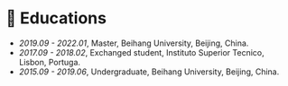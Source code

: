 
# 📖 Educations
- *2019.09 - 2022.01*, Master, Beihang University, Beijing, China.
- *2017.09 - 2018.02*, Exchanged student, Instituto Superior Tecnico, Lisbon, Portuga.
- *2015.09 - 2019.06*, Undergraduate, Beihang University, Beijing, China.